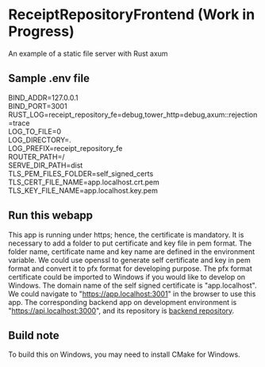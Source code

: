 # ReceiptRepositoryFrontend (Work in Progress)
An example of a static file server with Rust axum

## Sample .env file
BIND_ADDR=127.0.0.1  
BIND_PORT=3001  
RUST_LOG=receipt_repository_fe=debug,tower_http=debug,axum::rejection=trace  
LOG_TO_FILE=0  
LOG_DIRECTORY=.  
LOG_PREFIX=receipt_repository_fe  
ROUTER_PATH=/  
SERVE_DIR_PATH=dist  
TLS_PEM_FILES_FOLDER=self_signed_certs  
TLS_CERT_FILE_NAME=app.localhost.crt.pem  
TLS_KEY_FILE_NAME=app.localhost.key.pem  

## Run this webapp
This app is running under https; hence, the certificate is mandatory. It is necessary to add a folder to put certificate and key file in pem format. The folder name, certificate name and key name are defined in the environment variable. We could use openssl to generate self certificate and key in pem format and convert it to pfx format for developing purpose. The pfx format certificate could be imported to Windows if you would like to develop on Windows. The domain name of the self signed certificate is "app.localhost". We could navigate to "https://app.localhost:3001" in the browser to use this app. The corresponding backend app on development environment is "https://api.localhost:3000", and its repository is [backend repository](https://github.com/cerberus0805/receipt_repository_api).

## Build note
To build this on Windows, you may need to install CMake for Windows.